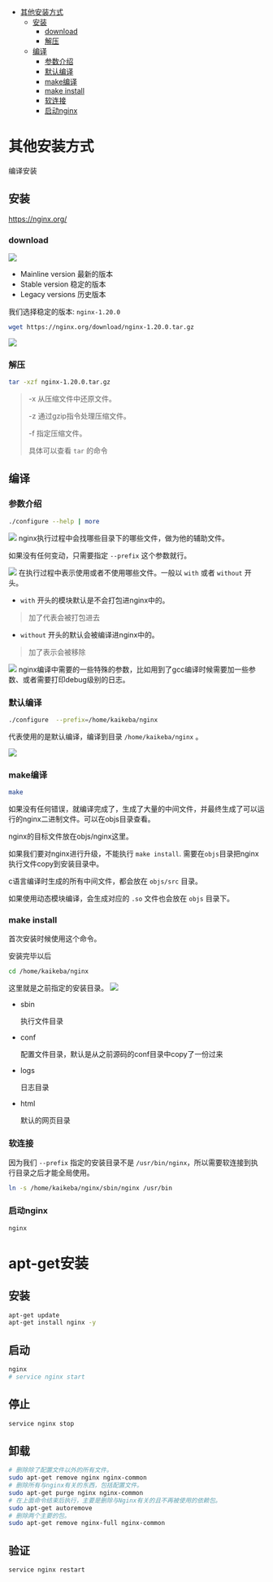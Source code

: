 <!-- @import "[TOC]" {cmd="toc" depthFrom=1 depthTo=6 orderedList=false} -->

<!-- code_chunk_output -->

- [其他安装方式](#其他安装方式)
  - [安装](#安装)
    - [download](#download)
    - [解压](#解压)
  - [编译](#编译)
    - [参数介绍](#参数介绍)
    - [默认编译](#默认编译)
    - [make编译](#make编译)
    - [make install](#make-install)
    - [软连接](#软连接)
    - [启动nginx](#启动nginx)

<!-- /code_chunk_output -->

# 其他安装方式
编译安装

## 安装

https://nginx.org/

### download

![](2021-05-24-15-25-19.png)


- Mainline version
最新的版本
- Stable version
稳定的版本
- Legacy versions
历史版本

我们选择稳定的版本: `nginx-1.20.0`

```sh
wget https://nginx.org/download/nginx-1.20.0.tar.gz
```

![](2021-05-24-15-31-01.png)

### 解压
```sh
tar -xzf nginx-1.20.0.tar.gz
```
> -x 从压缩文件中还原文件。
>
> -z 通过gzip指令处理压缩文件。
>
> -f 指定压缩文件。
>
> 具体可以查看 `tar` 的命令

## 编译

### 参数介绍
```sh
./configure --help | more
```
![](2021-05-24-19-47-33.png)
nginx执行过程中会找哪些目录下的哪些文件，做为他的辅助文件。

如果没有任何变动，只需要指定 ```--prefix``` 这个参数就行。

![](2021-05-24-19-47-48.png)
在执行过程中表示使用或者不使用哪些文件。一般以 `with` 或者 `without` 开头。

- `with` 开头的模块默认是不会打包进nginx中的。
> 加了代表会被打包进去

- `without` 开头的默认会被编译进nginx中的。
> 加了表示会被移除

![](2021-05-24-19-52-27.png)
nginx编译中需要的一些特殊的参数，比如用到了gcc编译时候需要加一些参数、或者需要打印debug级别的日志。

### 默认编译

```sh
./configure  --prefix=/home/kaikeba/nginx
```

代表使用的是默认编译，编译到目录 `/home/kaikeba/nginx` 。

![](2021-05-24-19-55-57.png)

### make编译
```sh
make
```
如果没有任何错误，就编译完成了，生成了大量的中间文件，并最终生成了可以运行的nginx二进制文件。可以在objs目录查看。

nginx的目标文件放在objs/nginx这里。

如果我们要对nginx进行升级，不能执行 `make install`. 需要在`objs`目录把nginx执行文件copy到安装目录中。

c语言编译时生成的所有中间文件，都会放在 `objs/src` 目录。

如果使用动态模块编译，会生成对应的 `.so` 文件也会放在 `objs` 目录下。

### make install
首次安装时候使用这个命令。

安装完毕以后

```sh
cd /home/kaikeba/nginx
```
这里就是之前指定的安装目录。
![](2021-05-24-20-07-17.png)

- sbin

    执行文件目录

- conf

    配置文件目录，默认是从之前源码的conf目录中copy了一份过来

- logs

    日志目录

- html

    默认的网页目录

### 软连接

因为我们 `--prefix` 指定的安装目录不是 `/usr/bin/nginx`，所以需要软连接到执行目录之后才能全局使用。

```sh
ln -s /home/kaikeba/nginx/sbin/nginx /usr/bin
```

### 启动nginx

```sh
nginx
```

# apt-get安装

## 安装

```sh
apt-get update
apt-get install nginx -y
```

## 启动

```sh
nginx
# service nginx start
```

## 停止

```sh
service nginx stop
```

## 卸载

```sh
# 删除除了配置文件以外的所有文件。
sudo apt-get remove nginx nginx-common
# 删除所有与nginx有关的东西，包括配置文件。 
sudo apt-get purge nginx nginx-common 
# 在上面命令结束后执行，主要是删除与Nginx有关的且不再被使用的依赖包。
sudo apt-get autoremove 
# 删除两个主要的包。
sudo apt-get remove nginx-full nginx-common 
```

## 验证

```sh
service nginx restart
```